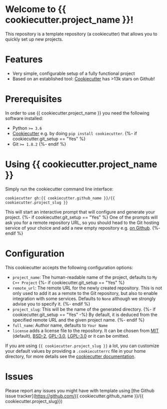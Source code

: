 # Welcome to {{ cookiecutter.project_name }}!

This repository is a template repository (a cookiecutter) that allows you to quickly
set up new projects.

# Features

* Very simple, configurable setup of a fully functional project
* Based on an established tool: [Cookiecutter](https://github.com/cookiecutter/cookiecutter) has >13k stars on Github!

# Prerequisites

In order to use {{ cookiecutter.project_name }} you need the following software installed:

* Python `>= 3.6`
* [Cookiecutter](https://github.com/cookiecutter/cookiecutter) e.g. by doing `pip install cookiecutter`.
{%- if cookiecutter.git_setup == "Yes" %}
* Git `>= 1.8.2`
{%- endif %}

# Using {{ cookiecutter.project_name }}

Simply run the cookiecutter command line interface:

```
cookiecutter gh:{{ cookiecutter.github_name }}/{{ cookiecutter.project_slug }}
```

This will start an interactive prompt that will configure and generate your project.
{%- if cookiecutter.git_setup == "Yes" %}
One of the prompts will ask you for a remote repository URL, so you should head to
the Git hosting service of your choice and add a new empty repository e.g. [on Github](https://github.com/new).
{%- endif %}

# Configuration

This cookiecutter accepts the following configuration options:

* `project_name`: The human-readable name of the project, defaults to `My C++ Project`
{%- if cookiecutter.git_setup == "Yes" %}
* `remote_url`: The remote URL for the newly created repository. This is not only used
  to add it as a remote to the Git repository, but also to enable integration with some
  services. Defaults to `None` although we strongly advise you to specify it.
{%- endif %}
* `project_slug`: This will be the name of the generated directory.
{%- if cookiecutter.git_setup == "Yes" -%}
By default, it is deduced from the specified remote URL and the given project name.
{%- endif %}
* `full_name`: Author name, defaults to `Your Name`
* `license` adds a license file to the repository. It can be chosen from [MIT](https://opensource.org/licenses/MIT) (default), [BSD-2](https://opensource.org/licenses/BSD-2-Clause), [GPL-3.0](https://opensource.org/licenses/GPL-3.0), [LGPL-3.0](https://opensource.org/licenses/LGPL-3.0) or it can be omitted.

If you are using `{{ cookiecutter.project_slug }}` a lot, you can customize your default values
by providing a `.cookiecutterrc` file in your home directory, for more details see the
[cookiecutter documentation](https://cookiecutter.readthedocs.io/en/latest/advanced/user_config.html).

# Issues

Please report any issues you might have with template using [the Github issue
tracker](https://github.com/{{ cookiecutter.github_name }}/{{ cookiecutter.project_slug}})
